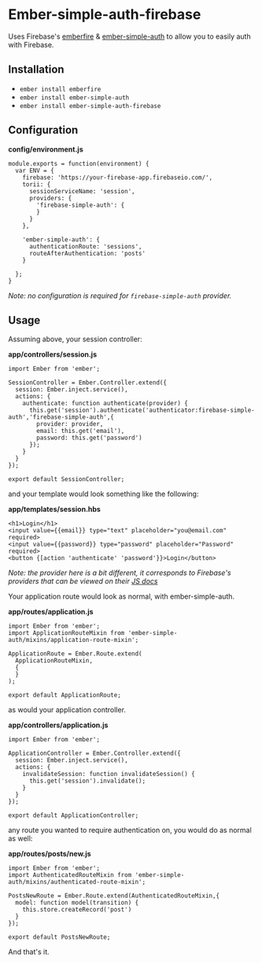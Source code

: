 # Ember-simple-auth-firebase

Uses Firebase's [emberfire]() & [ember-simple-auth]() to allow you to easily
auth with Firebase.

## Installation

* `ember install emberfire`
* `ember install ember-simple-auth`
* `ember install ember-simple-auth-firebase`

##  Configuration

**config/environment.js**
```
module.exports = function(environment) {
  var ENV = {
    firebase: 'https://your-firebase-app.firebaseio.com/',
    torii: {
      sessionServiceName: 'session',
      providers: {
        'firebase-simple-auth': {
        }
      }
    },

    'ember-simple-auth': {
      authenticationRoute: 'sessions',
      routeAfterAuthentication: 'posts'
    }

  };
}
```

*Note: no configuration is required for `firebase-simple-auth` provider.*

## Usage

Assuming above, your session controller:

**app/controllers/session.js**
```
import Ember from 'ember';

SessionController = Ember.Controller.extend({
  session: Ember.inject.service(),
  actions: {
    authenticate: function authenticate(provider) {
      this.get('session').authenticate('authenticator:firebase-simple-auth','firebase-simple-auth',{
        provider: provider,
        email: this.get('email'),
        password: this.get('password')
      });
    }
  }
});

export default SessionController;
```

and your template would look something like the following:

**app/templates/session.hbs**
```
<h1>Login</h1>
<input value={{email}} type="text" placeholder="you@email.com" required>
<input value={{password}} type="password" placeholder="Password" required>
<button {[action 'authenticate' 'password'}}>Login</button>
```

*Note: the provider here is a bit different, it corresponds to Firebase's providers
that can be viewed on their [JS docs]()*

Your application route would look as normal, with ember-simple-auth.

**app/routes/application.js**
```
import Ember from 'ember';
import ApplicationRouteMixin from 'ember-simple-auth/mixins/application-route-mixin';

ApplicationRoute = Ember.Route.extend(
  ApplicationRouteMixin,
  {
  }
);

export default ApplicationRoute;
```

as would your application controller.

**app/controllers/application.js**
```
import Ember from 'ember';

ApplicationController = Ember.Controller.extend({
  session: Ember.inject.service(),
  actions: {
    invalidateSession: function invalidateSession() {
      this.get('session').invalidate();
    }
  }
});

export default ApplicationController;
```


any route you wanted to require authentication on, you would do as normal 
as well:

**app/routes/posts/new.js**
```
import Ember from 'ember';
import AuthenticatedRouteMixin from 'ember-simple-auth/mixins/authenticated-route-mixin';

PostsNewRoute = Ember.Route.extend(AuthenticatedRouteMixin,{
  model: function model(transition) {
    this.store.createRecord('post')
  }
});

export default PostsNewRoute;
```

And that's it.





